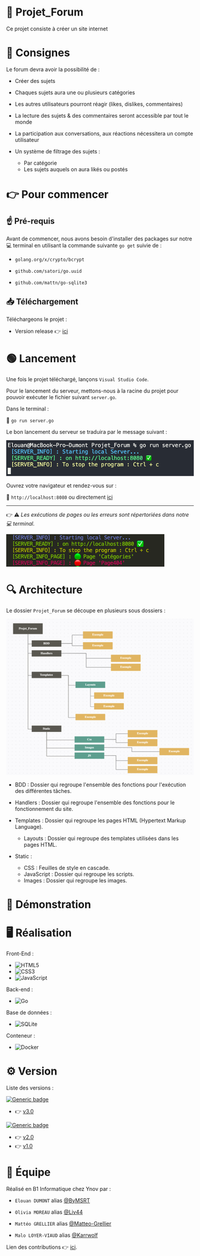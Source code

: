 # 📑 Projet_Forum


Ce projet consiste à créer un site internet

# 📝 Consignes

Le forum devra avoir la possibilité de :

- Créer des sujets

- Chaques sujets aura une ou plusieurs catégories

- Les autres utilisateurs pourront réagir (likes, dislikes, commentaires)

- La lecture des sujets & des commentaires seront accessible par tout le monde

- La participation aux conversations, aux réactions nécessitera un compte utilisateur

- Un système de filtrage des sujets :
    - Par catégorie
    - Les sujets auquels on aura likés ou postés

# 👉 Pour commencer

## ☝️ Pré-requis

Avant de commencer, nous avons besoin d'installer des packages sur notre 💻 terminal en utilisant la commande suivante ``go get`` suivie de :

- ``golang.org/x/crypto/bcrypt``

- ``github.com/satori/go.uuid``

- ``github.com/mattn/go-sqlite3``


## 📥 Téléchargement 

Téléchargeons le projet : 

- Version release 👉 [ici](https://github.com/Matteo-Grellier/Projet_Forum/archive/refs/heads/main.zip)

# 🟢 Lancement 

Une fois le projet téléchargé, lançons ``Visual Studio Code``. 

Pour le lancement du serveur, mettons-nous à la racine du projet pour pouvoir exécuter le fichier suivant ``server.go``.

Dans le terminal :

🔹 ``go run server.go``

Le bon lancement du serveur se traduira par le message suivant : 

![img](https://raw.githubusercontent.com/Matteo-Grellier/Projet_Forum/README/static/images/Start.png)

Ouvrez votre navigateur et rendez-vous sur :

🔸 ``http://localhost:8080`` ou directement [ici](http://localhost:8080)

---

👉 ⚠️ *Les exécutions de pages ou les erreurs sont répertoriées dans notre 💻 terminal.*

![img](https://raw.githubusercontent.com/Matteo-Grellier/Projet_Forum/README/static/images/Error.png)

# 🔍 Architecture 

Le dossier ``Projet_Forum`` se découpe en plusieurs sous dossiers : 

![img](https://raw.githubusercontent.com/Matteo-Grellier/Projet_Forum/README/static/images/Architecture.png)

* BDD : Dossier qui regroupe l'ensemble des fonctions pour l'exécution des différentes tâches.

* Handlers : Dossier qui regroupe l'ensemble des fonctions pour le fonctionnement du site.

* Templates : Dossier qui regroupe les pages HTML (Hypertext Markup Language).
    * Layouts : Dossier qui regroupe des templates utilisées dans les pages HTML.

* Static : 
    * CSS : Feuilles de style en cascade.
    * JavaScript : Dossier qui regroupe les scripts.
    * Images : Dossier qui regroupe les images.


# 🎥 Démonstration

# 🖥 Réalisation

Front-End :

- <img alt="HTML5" src="https://img.shields.io/badge/html5-%23E34F26.svg?style=for-the-badge&logo=html5&logoColor=white"/> 

- <img alt="CSS3" src="https://img.shields.io/badge/css3-%231572B6.svg?style=for-the-badge&logo=css3&logoColor=white"/> 

- <img alt="JavaScript" src="https://img.shields.io/badge/javascript-%23323330.svg?style=for-the-badge&logo=javascript&logoColor=%23F7DF1E"/>

Back-end :

- <img alt="Go" src="https://img.shields.io/badge/go-%2300ADD8.svg?style=for-the-badge&logo=go&logoColor=white"/>

Base de données :

- <img alt="SQLite" src ="https://img.shields.io/badge/sqlite-%2307405e.svg?style=for-the-badge&logo=sqlite&logoColor=white"/>

Conteneur : 

- <img alt="Docker" src="https://img.shields.io/badge/docker-%230db7ed.svg?style=for-the-badge&logo=docker&logoColor=white"/>


# ⚙️ Version

Liste des versions :

[![Generic badge](https://img.shields.io/static/v1?label=DERNIERE&message=VERSION&color=<green>?style=flat-square)](https://shields.io/)
- 👉 [v3.0](https://github.com/Matteo-Grellier/Projet_Forum/releases/tag/v3.0)

[![Generic badge](https://img.shields.io/badge/PRECEDENTE-VERSION-red)](https://shields.io/)
- 👉 [v2.0](https://github.com/Matteo-Grellier/Projet_Forum/releases/tag/v2.0)
- 👉 [v1.0](https://github.com/Matteo-Grellier/Projet_Forum/releases/tag/v1.0)


# 👥 Équipe

Réalisé en B1 Informatique chez Ynov par :

- ``Elouan DUMONT`` alias [@ByMSRT](https://github.com/ByMSRT)

- ``Olivia MOREAU`` alias [@Liv44](https://github.com/Liv44)

- ``Mattéo GRELLIER`` alias [@Matteo-Grellier](https://github.com/Matteo-Grellier)

- ``Malo LOYER-VIAUD`` alias [@Karrwolf](https://github.com/Karrwolf)

Lien des contributions 👉 [ici](https://github.com/Matteo-Grellier/Projet_Forum/graphs/contributors).


